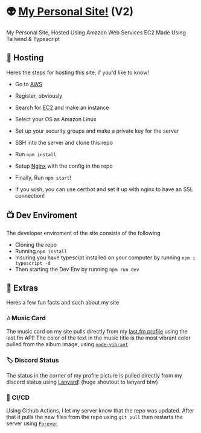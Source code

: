 # 👽 [My Personal Site!](https://littlepriceonu.com) (V2)

My Personal Site, Hosted Using Amazon Web Services EC2
Made Using Tailwind & Typescript

## 💾 Hosting 

Heres the steps for hosting this site, if you'd like to know!

* Go to [AWS](https://aws.amazon.com)
* Register, obviously
* Search for [EC2](https://aws.amazon.com/pm/ec2/) and make an instance
* Select your OS as Amazon Linux
* Set up your security groups and make a private key for the server
* SSH into the server and clone this repo
* Run `npm install`
* Setup [Nginx](https://awstip.com/installing-nginx-web-server-on-an-aws-ec2-7727811dacec) with the config in the repo
* Finally, Run `npm start`!
  
* If you wish, you can use certbot and set it up with nginx to have an SSL connection! 

## 📺 Dev Enviroment

The developer enviroment of the site consists of the following

* Cloning the repo
* Running `npm install`
* Insuring you have typescipt installed on your computer by running `npm i typescript -d`
* Then starting the Dev Env by running `npm run dev`


## 💭 Extras

Heres a few fun facts and such about my site

### 🎶 Music Card
The music card on my site pulls directly from my [last.fm profile](https://www.last.fm/user/littlepriceonu/library) using the last.fm API!
The color of the text in the music title is the most vibrant color pulled from the album image, using [`node-vibrant`](https://www.npmjs.com/package/node-vibrant)

### 🏷️ Discord Status
The status in the corner of my profile picture is pulled directly from my discord status using [Lanyard](https://lanyard.eggsy.xyz)! (huge shoutout to lanyard btw)

### 🔁 CI/CD
Using Github Actions, I let my server know that the repo was updated. After that it pulls the new files from the repo using `git pull` then restarts the server using [`Forever`](https://www.npmjs.com/package/forever)